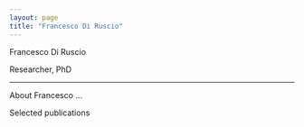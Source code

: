 ```yaml
---
layout: page
title: "Francesco Di Ruscio"
---
```

Francesco Di Ruscio

Researcher, PhD

---

About Francesco ...

Selected publications
